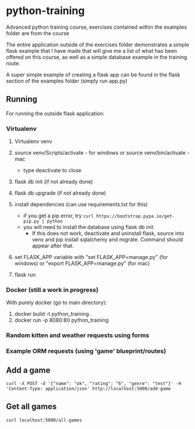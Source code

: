 # python-training

Advanced python training course, exercises contained within the examples folder are from the course

The entire application outside of the exercises folder demonstrates a simple flask example that I have made that will give me 
a list of what has been offered on this course, as well as a simple database example in the training route. 

A super simple example of creating a flask app can be found in the flask section of the examples folder (simply run app.py)

## Running

For running the outside flask application:

### Virtualenv

1) Virtualenv venv
2) source venv/Scripts/activate - for windows 
    or source venv/bin/activate - mac
    - type deactivate to close
3) flask db init (if not already done)
4) flask db upgrade (if not already done)
5) install dependencies (can use requirements.txt for this)
    - if you get a pip error, try `curl https://bootstrap.pypa.io/get-pip.py | python`
    - you will need to install the database using flask db init 
        - If this does not work, deactivate and uninstall flask, source into venv and pip install sqlalchemy and migrate. Command should appear after that. 

6) set FLASK_APP variable with
    "set FLASK_APP=manage.py" (for windows)
    or "export FLASK_APP=manage.py" (for mac)
7) flask run

### Docker (still a work in progress)

With purely docker (go to main directory):

1) docker build -t python_training .
2) docker run -p 8080:80 python_training

### Random kitten and weather requests using forms

### Example ORM requests (using 'game' blueprint/routes)

## Add a  game

`curl -X POST -d '{"name": "ok", "rating": "6", "genre": "test"}' -H 'Content-Type: application/json' http://localhost:5000/add-game`

## Get all games 

`curl localhost:5000/all-games`